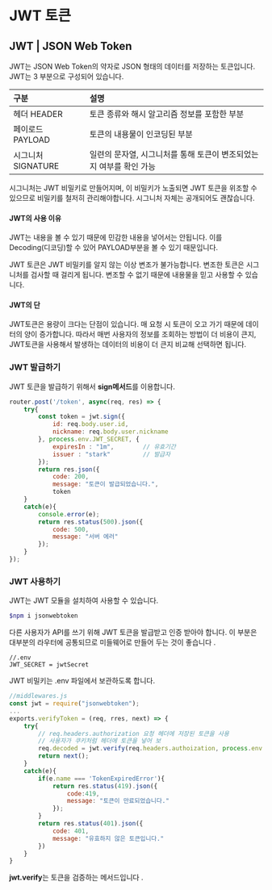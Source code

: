 # JWT 토큰

## JWT \| JSON Web Token

 JWT는 JSON Web Token의 약자로 JSON 형태의 데이터를 저장하는 토큰입니다. JWT는 3 부분으로 구성되어 있습니다. 

| 구분  | 설명  |
| :--- | :--- |
| 헤더 HEADER | 토큰 종류와 해시 알고리즘 정보를 포함한 부분 |
| 페이로드 PAYLOAD | 토큰의 내용물이 인코딩된 부분 |
| 시그니처 SIGNATURE | 일련의 문자열, 시그니처를 통해 토큰이 변조되었는지 여부를 확인 가능 |

시그니처는 JWT 비밀키로 만들어지며, 이 비밀키가 노출되면 JWT 토큰을 위조할 수 있으므로 비밀키를 철저히 관리해야합니다. 시그니처 자체는 공개되어도 괜찮습니다.

#### JWT의 사용 이유

 JWT는 내용을 볼 수 있기 때문에 민감한 내용을 넣어서는 안됩니다. 이를 Decoding\(디코딩\)할 수 있어 PAYLOAD부분을 볼 수 있기 때문입니다. 

 JWT 토큰은 JWT 비밀키를 알지 않는 이상 변조가 불가능합니다. 변조한 토큰은 시그니처를 검사할 때 걸리게 됩니다. 변조할 수 없기 때문에 내용물을 믿고 사용할 수 있습니다.

#### JWT의 단

 JWT토큰은 용량이 크다는 단점이 있습니다. 매 요청 시 토큰이 오고 가기 때문에 데이터의 양이 증가합니다. 따라서 매번 사용자의 정보를 조회하는 방법이 더 비용이 큰지, JWT토큰을 사용해서 발생하는 데이터의 비용이 더 큰지 비교해 선택하면 됩니다. 

### JWT 발급하기

 JWT 토큰을 발급하기 위해서 **sign메서드**를 이용합니다.

```javascript
router.post('/token', async(req, res) => {
    try{
        const token = jwt.sign({
            id: req.body.user.id,
            nickname: req.body.user.nickname
        }, process.env.JWT_SECRET, {
            expiresIn : "1m",        // 유효기간
            issuer : "stark"         // 발급자
        });
        return res.json({
            code: 200,
            message: "토큰이 발급되었습니다.",
            token
    }
    catch(e){
        console.error(e);
        return res.status(500).json({
            code: 500,
            message: "서버 에러"
        });
    }
});
```



### JWT 사용하기

JWT는 JWT 모듈을 설치하여 사용할 수 있습니다.

```bash
$npm i jsonwebtoken
```

다른 사용자가 API를 쓰기 위해 JWT 토큰을 발급받고 인증 받아야 합니다. 이 부분은 대부분의 라우터에 공통되므로 미들웨어로 만들어 두는 것이 좋습니다 .

```text
//.env
JWT_SECRET = jwtSecret
```

JWT 비밀키는 .env 파일에서 보관하도록 합니다. 

```javascript
//middlewares.js
const jwt = require("jsonwebtoken");
...
exports.verifyToken = (req, rres, next) => {
    try{
        // req.headers.authorization 요청 헤더에 저장된 토큰을 사용
        // 사용자가 쿠키처럼 헤더에 토큰을 넣어 보
        req.decoded = jwt.verify(req.headers.authoization, process.env.JWT_SECRET);
        return next();
    }
    catch(e){
        if(e.name === 'TokenExpiredError'){
            return res.status(419).json({ 
                code:419,
                message: "토큰이 만료되었습니다."
            });
        }
        return res.status(401).json({
            code: 401,
            message: "유효하지 않은 토큰입니다."
        })
    }
}
```

**jwt.verify**는 토큰을 검증하는 메서드입니다 .



